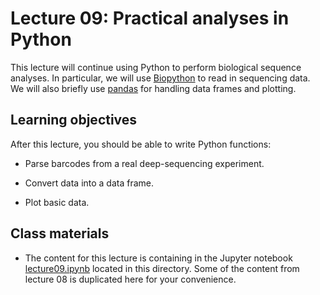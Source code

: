 # Lecture 09: Practical analyses in Python

This lecture will continue using Python to perform biological sequence analyses.
In particular, we will use [Biopython](https://biopython.org) to read in sequencing data.
We will also briefly use [pandas](https://pandas.pydata.org/) for handling data frames and plotting.

## Learning objectives

After this lecture, you should be able to write Python functions:

- Parse barcodes from a real deep-sequencing experiment.

- Convert data into a data frame.

- Plot basic data.

## Class materials

- The content for this lecture is containing in the Jupyter notebook [lecture09.ipynb](lecture09.ipynb) located in this directory. Some of the content from lecture 08 is duplicated here for your convenience. 
